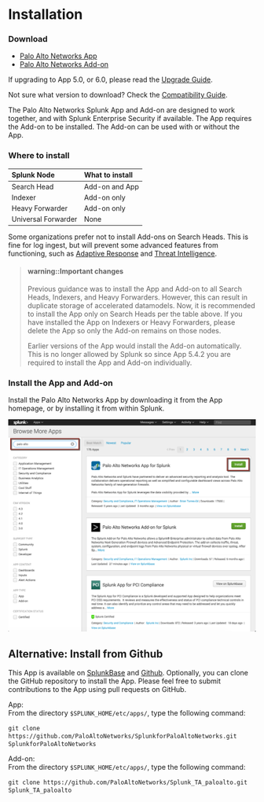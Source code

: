 # Installation

### Download

* [Palo Alto Networks App](https://splunkbase.splunk.com/app/491)
* [Palo Alto Networks Add-on](https://splunkbase.splunk.com/app/2757)

If upgrading to App 5.0, or 6.0, please read the [Upgrade Guide](upgrade.md).

Not sure what version to download? Check the [Compatibility Guide](compatibility.md).

The Palo Alto Networks Splunk App and Add-on are designed to work together, and with Splunk Enterprise Security if available. The App requires the Add-on to be installed. The Add-on can be used with or without the App.

### Where to install

| Splunk Node | What to install |
| :--- | :--- |
| Search Head | Add-on and App |
| Indexer | Add-on only |
| Heavy Forwarder | Add-on only |
| Universal Forwarder | None |

Some organizations prefer not to install Add-ons on Search Heads. This is fine for log ingest, but will prevent some advanced features from functioning, such as [Adaptive Response](https://www.splunk.com/en_us/solutions/solution-areas/security-and-fraud/adaptive-response-initiative.html) and [Threat Intelligence](/threat-intelligence.md).

> #### warning::Important changes
>
> Previous guidance was to install the App and Add-on to all Search Heads, Indexers, and Heavy Forwarders. However, this can result in duplicate storage of accelerated datamodels. Now, it is recommended to install the App only on Search Heads per the table above. If you have installed the App on Indexers or Heavy Forwarders, please delete the App so only the Add-on remains on those nodes.
>
> Earlier versions of the App would install the Add-on automatically. This is no longer allowed by Splunk so since App 5.4.2 you are required to install the App and Add-on individually.

### Install the App and Add-on

Install the Palo Alto Networks App by downloading it from the App homepage, or by installing it from within Splunk.

![Downloading the App and Add-on from within Splunk Enterprise.](assets/download_app.png)

## Alternative: Install from Github

This App is available on [SplunkBase](https://splunkbase.splunk.com/app/491) and [Github](https://github.com/PaloAltoNetworks-BD/SplunkforPaloAltoNetworks). Optionally, you can clone the GitHub repository to install the App. Please feel free to submit contributions to the App using pull requests on GitHub.

App:  
From the directory `$SPLUNK_HOME/etc/apps/`, type the following command:

```
git clone https://github.com/PaloAltoNetworks/SplunkforPaloAltoNetworks.git SplunkforPaloAltoNetworks
```

Add-on:  
From the directory `$SPLUNK_HOME/etc/apps/`, type the following command:

```
git clone https://github.com/PaloAltoNetworks/Splunk_TA_paloalto.git Splunk_TA_paloalto
```



